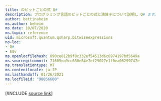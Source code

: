 ```yaml
---
title: のビットごとの式 Q#
description: プログラミング言語のビットごとの式と演算子について説明し Q# ます。
author: bettinaheim
ms.author: beheim
ms.date: 10/07/2020
ms.topic: reference
uid: microsoft.quantum.qsharp.bitwiseexpressions
no-loc:
- Q#
- $$v
ms.openlocfilehash: 090ce812b9f8c332ef54513d6c6974197bd5649a
ms.sourcegitcommit: 71605ea9cc630e84e7ef29027e1f0ea06299747e
ms.translationtype: MT
ms.contentlocale: ja-JP
ms.lasthandoff: 01/26/2021
ms.locfileid: "98856600"
---
```

<!---
# Bitwise expressions in Q#
-->

[!INCLUDE [source link](~/includes/qsharp-language/Specifications/Language/3_Expressions/BitwiseExpressions.md)]

